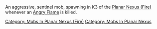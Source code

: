 An aggressive, sentinel mob, spawning in K3 of the [Planar Nexus
(Fire)](Planar_Nexus_(Fire) "wikilink") whenever an [Angry
Flame](Angry_Flame "wikilink") is killed.

[Category: Mobs In Planar Nexus
(Fire)](Category:_Mobs_In_Planar_Nexus_(Fire) "wikilink") [Category:
Mobs In Planar Nexus](Category:_Mobs_In_Planar_Nexus "wikilink")
